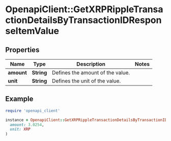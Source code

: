 # OpenapiClient::GetXRPRippleTransactionDetailsByTransactionIDResponseItemValue

## Properties

| Name | Type | Description | Notes |
| ---- | ---- | ----------- | ----- |
| **amount** | **String** | Defines the amount of the value. |  |
| **unit** | **String** | Defines the unit of the value. |  |

## Example

```ruby
require 'openapi_client'

instance = OpenapiClient::GetXRPRippleTransactionDetailsByTransactionIDResponseItemValue.new(
  amount: 3.0254,
  unit: XRP
)
```

